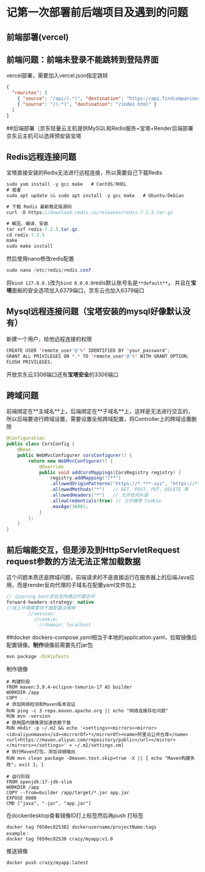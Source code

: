 # 记第一次部署前后端项目及遇到的问题
## 前端部署(vercel)
<h2>前端问题：前端未登录不能跳转到登陆界面</h2>
vercel部署，需要加入vercel.json指定跳转

```json
{
  "rewrites": [
    { "source": "/api/(.*)", "destination": "https://api.findcompanions.xyz/api/$1" },
    { "source": "/(.*)", "destination": "/index.html" }
  ]
}
```

##后端部署（京东轻量云主机提供MySQL和Redis服务+宝塔+Render后端部署
京东云主机可以选择预安装宝塔

<h2 id="Q42K5">Redis远程连接问题</h2>
宝塔直接安装的Redis无法进行远程连接，所以需要自己下载Redis

```java
sudo yum install -y gcc make   # CentOS/RHEL
# 或者
sudo apt update && sudo apt install -y gcc make   # Ubuntu/Debian

# 下载 Redis 最新稳定版源码
curl -O https://download.redis.io/releases/redis-7.2.5.tar.gz

# 解压、编译、安装
tar xzf redis-7.2.5.tar.gz
cd redis-7.2.5
make
sudo make install
```

然后使用nano修改redis配置

```java
sudo nano /etc/redis/redis.conf 
```

将`bind 127.0.0.1`改为`bind 0.0.0.0`redis默认账号名是`**default**`**，** 并且在**宝塔**面板的安全选项加入6379端口，京东云也加入6379端口

<h2 id="ryCub">Mysql远程连接问题（宝塔安装的mysql好像默认没有）</h2>
新建一个用户，给他远程连接的权限

```java
CREATE USER 'remote_user'@'%' IDENTIFIED BY 'your_password';
GRANT ALL PRIVILEGES ON *.* TO 'remote_user'@'%' WITH GRANT OPTION;
FLUSH PRIVILEGES;
```

开放京东云3306端口还有**宝塔安全**的3306端口

<h2 id="CelIe">跨域问题</h2>
前端绑定在**主域名**上，后端绑定在**子域名**上，这样是无法进行交互的，所以后端要进行跨域设置，需要设置全局跨域配置，将Controller上的跨域设置删除

```java
@Configuration
public class CorsConfig {
    @Bean
    public WebMvcConfigurer corsConfigurer() {
        return new WebMvcConfigurer() {
            @Override
            public void addCorsMappings(CorsRegistry registry) {
                registry.addMapping("/**")
                .allowedOriginPatterns("https://*.***.xyz", "https://***.xyz") // 允许的前端地址
                .allowedMethods("*")   // GET, POST, PUT, DELETE 等
                .allowedHeaders("*")   // 允许任何头部
                .allowCredentials(true) // 允许携带 Cookie
                .maxAge(3600);
            }
        };
    }
}
```

<h2 id="b40Xt">前后端能交互，但是涉及到HttpServletRequest request参数的方法无法正常加载数据</h2>
这个问题本质还是跨域问题，前端请求的不是直接运行在服务器上的后端Java应用，而是render反向代理的子域名在配置yaml文件加上

```java
// 让spring boot项目支持通过代理访问    
forward-headers-strategy: native 
//线上环境需要将下面配置注释掉
        //session:                                                                            │
          //cookie:                                                                           │
            //domain: localhost                                                  
```

##docker
dockers-compose.yaml相当于本地的application.yaml，拉取镜像后配置镜像。**制作**镜像前需要先打jar包

```bash
mvn package -DskipTests
```

制作镜像

```abap
# 构建阶段
FROM maven:3.9.4-eclipse-temurin-17 AS builder
WORKDIR /app
COPY . .
# 添加网络检测和Maven版本验证
RUN ping -c 3 repo.maven.apache.org || echo "网络连接存在问题"
RUN mvn -version
# 使用国内镜像源加速依赖下载
RUN mkdir -p ~/.m2 && echo '<settings><mirrors><mirror><id>aliyunmaven</id><mirrorOf>*</mirrorOf><name>阿里云公共仓库</name><url>https://maven.aliyun.com/repository/public</url></mirror></mirrors></settings>' > ~/.m2/settings.xml
# 执行Maven打包，添加详细输出
RUN mvn clean package -Dmaven.test.skip=true -X || { echo "Maven构建失败"; exit 1; }

# 运行阶段
FROM openjdk:17-jdk-slim
WORKDIR /app
COPY --from=builder /app/target/*.jar app.jar
EXPOSE 8080
CMD ["java", "-jar", "app.jar"]
```

在dockerdesktop查看镜像ID打上标签然后再push
  打标签

```
docker tag f650ec825382 dockerusername/projectName:tags
example：
docker tag f650ec82538 crazy/myapp:v1.0
```
  推送镜像
```
docker push crazy/myapp:latest
```

